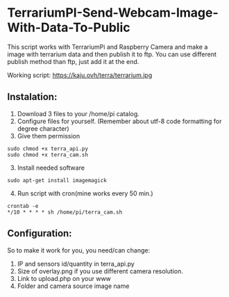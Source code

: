 # TerrariumPI-Send-Webcam-Image-With-Data-To-Public

This script works with TerrariumPi and Raspberry Camera and make a image with terrarium data and then publish it to ftp.
You can use different publish method than ftp, just add it at the end.

Working script:
https://kaju.ovh/terra/terrarium.jpg

## Instalation:

1. Download 3 files to your /home/pi catalog.
2. Configure files for yourself. (Remember about utf-8 code formatting for degree character)
2. Give them permission
```
sudo chmod +x terra_api.py
sudo chmod +x terra_cam.sh
```
3. Install needed software
```
sudo apt-get install imagemagick
```
4. Run script with cron(mine works every 50 min.)
```
crontab -e
*/10 * * * * sh /home/pi/terra_cam.sh

```

## Configuration:

So to make it work for you, you need/can change:
1. IP and sensors id/quantity in terra_api.py
2. Size of overlay.png if you use different camera resolution.
3. Link to upload.php on your www
4. Folder and camera source image name
